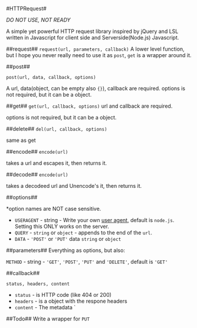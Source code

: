 #HTTPRequest#

*DO NOT USE, NOT READY*

A simple yet powerful HTTP request library inspired by jQuery and LSL written in Javascript for client side and Serverside(Node.js) Javascript.

##request##
`request(url, parameters, callback)`
A lower level function, but I hope you never really need to use it as `post`, `get` is a wrapper around it.

##post##

`post(url, data, callback, options)`

A url, data(object, can be empty also `{}`), callback are required.
options is not required, but it can be a object.

##get##
`get(url, callback, options)`
url and callback are required. 

options is not required, but it can be a object.

##delete##
`del(url, callback, options)`

same as get

##encode##
`encode(url)`

takes a url and escapes it, then returns it.

##decode##
`encode(url)`

takes a decodeed url and Unencode's it, then returns it.


##options##

*option names are NOT case sensitive.

* `USERAGENT` - string - Write your own [user agent](http://en.wikipedia.org/wiki/User_agent), default is `node.js`. Setting this ONLY works on the server.
* `QUERY` - `string` or `object` - appends to the end of the `url`.
* `DATA` - `'POST'` or `'PUT'` data `string` or `object`

##parameters##
Everything as options, but also:

`METHOD` - string - `'GET'`, `'POST'`, `'PUT'` and `'DELETE'`, default is `'GET'`

##callback##

`status, headers, content`

* `status` - is HTTP code (like 404 or 200)
* `headers` - is a object with the respone headers
* `content` - The metadata `

##Todo##
Write a wrapper for `PUT`